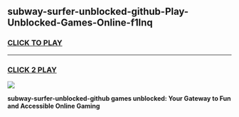 
## subway-surfer-unblocked-github-Play-Unblocked-Games-Online-f1lnq
<h3>
<a href="https://premium76.site?title=subway-surfer-unblocked-github&ref=25A">CLICK TO PLAY</a></h3>
<hr>

<h3>
<a href="https://premium76.site?title=subway-surfer-unblocked-github&ref=25A">CLICK 2 PLAY</a>
  
</h3>

<a href="https://premium76.site?title=subway-surfer-unblocked-github&ref=25A"><img src="https://clearcache.store/games.png"></a>


**subway-surfer-unblocked-github games unblocked: Your Gateway to Fun and Accessible Online Gaming**
